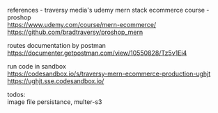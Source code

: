 references - traversy media's udemy mern stack ecommerce course - proshop  
https://www.udemy.com/course/mern-ecommerce/  
https://github.com/bradtraversy/proshop_mern  

routes documentation by postman  
https://documenter.getpostman.com/view/10550828/Tz5v1Ei4

run code in sandbox  
https://codesandbox.io/s/traversy-mern-ecommerce-production-ughjt  
https://ughjt.sse.codesandbox.io/

todos:  
image file persistance, multer-s3
